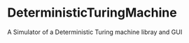DeterministicTuringMachine
==========================

A Simulator of a Deterministic Turing machine libray and GUI